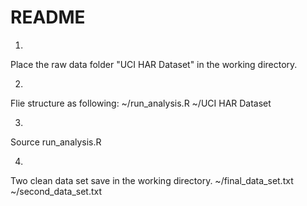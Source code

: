 # README

1)
Place the raw data folder "UCI HAR Dataset" in the working directory.

2)
Flie structure as following:
~/run_analysis.R
~/UCI HAR Dataset

3)
Source run_analysis.R

4)
Two clean data set save in the working directory.
~/final_data_set.txt
~/second_data_set.txt

